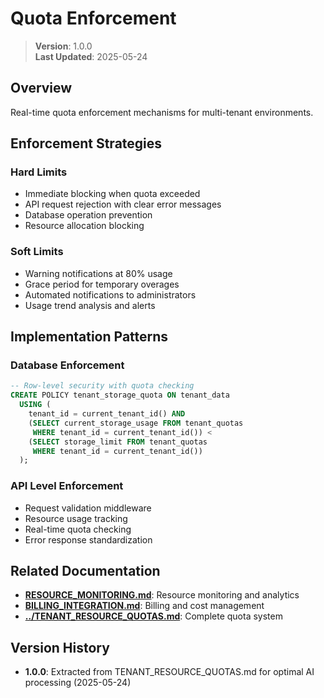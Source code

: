 
# Quota Enforcement

> **Version**: 1.0.0  
> **Last Updated**: 2025-05-24

## Overview

Real-time quota enforcement mechanisms for multi-tenant environments.

## Enforcement Strategies

### Hard Limits
- Immediate blocking when quota exceeded
- API request rejection with clear error messages
- Database operation prevention
- Resource allocation blocking

### Soft Limits
- Warning notifications at 80% usage
- Grace period for temporary overages
- Automated notifications to administrators
- Usage trend analysis and alerts

## Implementation Patterns

### Database Enforcement
```sql
-- Row-level security with quota checking
CREATE POLICY tenant_storage_quota ON tenant_data
  USING (
    tenant_id = current_tenant_id() AND
    (SELECT current_storage_usage FROM tenant_quotas 
     WHERE tenant_id = current_tenant_id()) < 
    (SELECT storage_limit FROM tenant_quotas 
     WHERE tenant_id = current_tenant_id())
  );
```

### API Level Enforcement
- Request validation middleware
- Resource usage tracking
- Real-time quota checking
- Error response standardization

## Related Documentation

- **[RESOURCE_MONITORING.md](RESOURCE_MONITORING.md)**: Resource monitoring and analytics
- **[BILLING_INTEGRATION.md](BILLING_INTEGRATION.md)**: Billing and cost management
- **[../TENANT_RESOURCE_QUOTAS.md](../TENANT_RESOURCE_QUOTAS.md)**: Complete quota system

## Version History

- **1.0.0**: Extracted from TENANT_RESOURCE_QUOTAS.md for optimal AI processing (2025-05-24)

